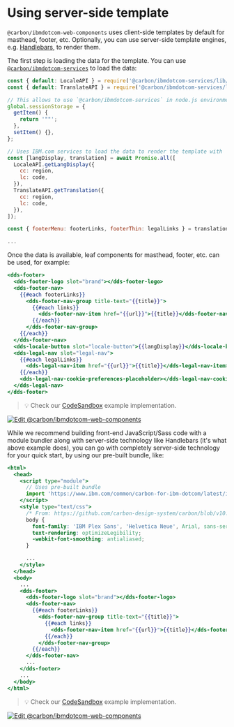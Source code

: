 # Using server-side template

`@carbon/ibmdotcom-web-components` uses client-side templates by default for masthead, footer, etc.
Optionally, you can use server-side template engines, e.g. [Handlebars](https://handlebarsjs.com), to render them.

The first step is loading the data for the template.
You can use [`@carbon/ibmdotcom-services`](https://www.npmjs.com/package/@carbon/ibmdotcom-services) to load the data:

```javascript
const { default: LocaleAPI } = require('@carbon/ibmdotcom-services/lib/services/Locale/Locale');
const { default: TranslateAPI } = require('@carbon/ibmdotcom-services/lib/services/Translation/Translation');

// This allows to use `@carbon/ibmdotcom-services` in node.js environment
global.sessionStorage = {
  getItem() {
    return '""';
  },
  setItem() {},
};

// Uses IBM.com services to load the data to render the template with
const [langDisplay, translation] = await Promise.all([
  LocaleAPI.getLangDisplay({
    cc: region,
    lc: code,
  }),
  TranslateAPI.getTranslation({
    cc: region,
    lc: code,
  }),
]);

const { footerMenu: footerLinks, footerThin: legalLinks } = translation;

...
```

Once the data is available, leaf components for masthead, footer, etc. can be used, for example:

```handlebars
<dds-footer>
  <dds-footer-logo slot="brand"></dds-footer-logo>
  <dds-footer-nav>
    {{#each footerLinks}}
      <dds-footer-nav-group title-text="{{title}}">
        {{#each links}}
          <dds-footer-nav-item href="{{url}}">{{title}}</dds-footer-nav-item>
        {{/each}}
      </dds-footer-nav-group>
    {{/each}}
  </dds-footer-nav>
  <dds-locale-button slot="locale-button">{{langDisplay}}</dds-locale-button>
  <dds-legal-nav slot="legal-nav">
    {{#each legalLinks}}
      <dds-legal-nav-item href="{{url}}">{{title}}</dds-legal-nav-item>
    {{/each}}
    <dds-legal-nav-cookie-preferences-placeholder></dds-legal-nav-cookie-preferences-placeholder>
  </dds-legal-nav>
</dds-footer>
```

> 💡 Check our
> [CodeSandbox](https://githubbox.com/carbon-design-system/carbon-for-ibm-dotcom/tree/master/packages/web-components/examples/codesandbox/usage/handlebars)
> example implementation.

[![Edit @carbon/ibmdotcom-web-components](https://codesandbox.io/static/img/play-codesandbox.svg)](https://githubbox.com/carbon-design-system/carbon-for-ibm-dotcom/tree/master/packages/web-components/examples/codesandbox/usage/handlebars)

While we recommend building front-end JavaScript/Sass code with a module bundler along with server-side technology like Handlebars (it's what above example does), you can go with completely server-side technology for your quick start, by using our pre-built bundle, like:

```handlebars
<html>
  <head>
    <script type="module">
      // Uses pre-built bundle
      import 'https://www.ibm.com/common/carbon-for-ibm-dotcom/latest/ibmdotcom-web-components-dotcom-shell.min.js';
    </script>
    <style type="text/css">
      /* From: https://github.com/carbon-design-system/carbon/blob/v10.22.0/packages/type/scss/_reset.scss#L31-L32 */
      body {
        font-family: 'IBM Plex Sans', 'Helvetica Neue', Arial, sans-serif;
        text-rendering: optimizeLegibility;
        -webkit-font-smoothing: antialiased;
      }

      ...
    </style>
  </head>
  <body>
    ...
    <dds-footer>
      <dds-footer-logo slot="brand"></dds-footer-logo>
      <dds-footer-nav>
        {{#each footerLinks}}
          <dds-footer-nav-group title-text="{{title}}">
            {{#each links}}
              <dds-footer-nav-item href="{{url}}">{{title}}</dds-footer-nav-item>
            {{/each}}
          </dds-footer-nav-group>
        {{/each}}
      </dds-footer-nav>
      ...
    </dds-footer>
    ...
  </body>
</html>
```

> 💡 Check our
> [CodeSandbox](https://githubbox.com/carbon-design-system/carbon-for-ibm-dotcom/tree/master/packages/web-components/examples/codesandbox/usage/bundle-handlebars)
> example implementation.

[![Edit @carbon/ibmdotcom-web-components](https://codesandbox.io/static/img/play-codesandbox.svg)](https://githubbox.com/carbon-design-system/carbon-for-ibm-dotcom/tree/master/packages/web-components/examples/codesandbox/usage/bundle-handlebars)
